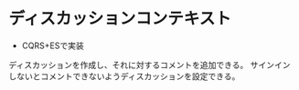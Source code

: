 # ディスカッションコンテキスト
 
 - CQRS+ESで実装
 
 ディスカッションを作成し、それに対するコメントを追加できる。
 サインインしないとコメントできないようディスカッションを設定できる。
 
 

